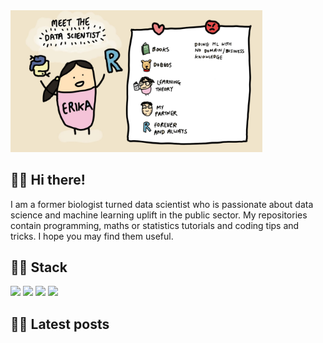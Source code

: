 <img src="./meet_erika.jpg" width="80%" height="80%">  
<br>  

## :woman_technologist: Hi there!
I am a former biologist turned data scientist who is passionate about data science and machine learning uplift in the public sector. My repositories contain programming, maths or statistics tutorials and coding tips and tricks. I hope you may find them useful.  

## :woman_technologist: Stack
![](https://img.shields.io/badge/Language-R-blue) ![](https://img.shields.io/badge/Language-Python-blue) ![](https://img.shields.io/badge/Theory-Statistics-orange) ![](https://img.shields.io/badge/Theory-Mathematics-orange)
## :woman_technologist: Latest posts  
<!-- BLOG-POST-LIST:START -->
<!-- BLOG-POST-LIST:END -->